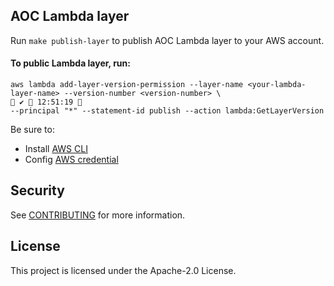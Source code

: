 ## AOC Lambda layer

Run `make publish-layer` to publish AOC Lambda layer to your AWS account.

#### To public Lambda layer, run:
```shell script
aws lambda add-layer-version-permission --layer-name <your-lambda-layer-name> --version-number <version-number> \                                             ✔  12:51:19 
--principal "*" --statement-id publish --action lambda:GetLayerVersion
```

Be sure to:

* Install [AWS CLI](https://docs.aws.amazon.com/cli/latest/userguide/install-cliv2.html)
* Config [AWS credential](https://docs.aws.amazon.com/cli/latest/userguide/cli-configure-files.html)

## Security

See [CONTRIBUTING](CONTRIBUTING.md#security-issue-notifications) for more information.

## License

This project is licensed under the Apache-2.0 License.

